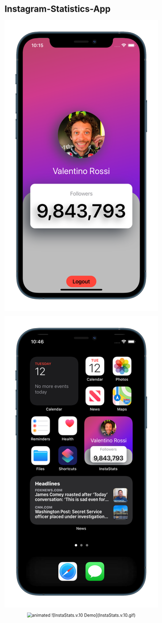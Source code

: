 # Instagram-Statistics-App

![Image](/InstaStats.v.10.png)

![Image](/InstaStatsWidget.v.1.0.png)

<p align="center">
  <img src="InstaStats.v.10.gif" alt="animated" />
  ![InstaStats.v.10 Demo](InstaStats.v.10.gif)
</p>
